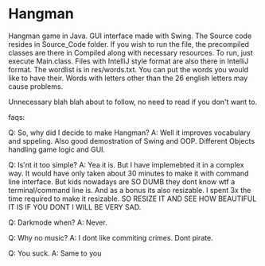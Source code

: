 # Hangman
Hangman game in Java. GUI interface made with Swing.
The Source code resides in Source_Code folder.
If you wish to run the file, the precompiled classes are there in Compiled along with necessary resources. To run, just execute Main.class.
Files with IntelliJ style format are also there in IntelliJ format.
The wordlist is in res/words.txt. You can put the words you would like to have their. Words with letters other than the 26 english letters may cause problems.



Unnecessary blah blah about to follow, no need to read if you don't want to.

faqs:

Q: So, why did I decide to make Hangman?
A: Well it improves vocabulary and sppeling. Also good demostration of Swing and OOP. Different Objects handling game logic and GUI.

Q: Is'nt it too simple? 
A: Yea it is. But I have implemebted it in a complex way. It would have only taken about 30 minutes to make it with command line interface. 
But kids nowadays are SO DUMB they dont know wtf a terminal/command line is. And as a bonus its also resizable. I spent 3x the time required 
to make it resizable. SO RESIZE IT AND SEE HOW BEAUTIFUL IT IS IF YOU DONT I WILL BE VERY SAD.

Q: Darkmode when?
A: Never.

Q: Why no music?
A: I dont like commiting crimes. Dont pirate.

Q: You suck.
A: Same to you
